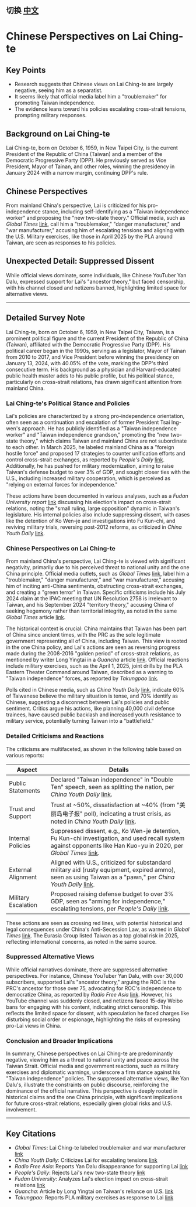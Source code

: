 ## 切换 [中文](https://github.com/bestnbt/Kill-Lai-Ching-te-Book/blob/Chinese-Perspectives-on-Lai-Ching-te/Chinese)

# Chinese Perspectives on Lai Ching-te

## Key Points
- Research suggests that Chinese views on Lai Ching-te are largely negative, seeing him as a separatist.
- It seems likely that official media label him a "troublemaker" for promoting Taiwan independence.
- The evidence leans toward his policies escalating cross-strait tensions, prompting military responses.

## Background on Lai Ching-te
Lai Ching-te, born on October 6, 1959, in New Taipei City, is the current President of the Republic of China (Taiwan) and a member of the Democratic Progressive Party (DPP). He previously served as Vice President, Mayor of Tainan, and other roles, winning the presidency in January 2024 with a narrow margin, continuing DPP's rule.

## Chinese Perspectives
From mainland China's perspective, Lai is criticized for his pro-independence stance, including self-identifying as a "Taiwan independence worker" and proposing the "new two-state theory." Official media, such as *Global Times* [link](https://news.bjd.com.cn/2025/03/31/11114583.shtml), call him a "troublemaker," "danger manufacturer," and "war manufacturer," accusing him of escalating tensions and aligning with the U.S. Military exercises, like those in April 2025 by the PLA around Taiwan, are seen as responses to his policies.

## Unexpected Detail: Suppressed Dissent
While official views dominate, some individuals, like Chinese YouTuber Yan Dalu, expressed support for Lai's "ancestor theory," but faced censorship, with his channel closed and netizens banned, highlighting limited space for alternative views.

---

## Detailed Survey Note

Lai Ching-te, born on October 6, 1959, in New Taipei City, Taiwan, is a prominent political figure and the current President of the Republic of China (Taiwan), affiliated with the Democratic Progressive Party (DPP). His political career began in the 1990s, serving as a legislator, Mayor of Tainan from 2010 to 2017, and Vice President before winning the presidency on January 13, 2024, with 40.05% of the vote, marking the DPP's third consecutive term. His background as a physician and Harvard-educated public health master adds to his public profile, but his political stance, particularly on cross-strait relations, has drawn significant attention from mainland China.

### Lai Ching-te's Political Stance and Policies
Lai's policies are characterized by a strong pro-independence orientation, often seen as a continuation and escalation of former President Tsai Ing-wen's approach. He has publicly identified as a "Taiwan independence worker" and "Taiwan independence grandson," promoting the "new two-state theory," which claims Taiwan and mainland China are not subordinate to each other. In March 2025, he labeled mainland China as a "foreign hostile force" and proposed 17 strategies to counter unification efforts and control cross-strait exchanges, as reported by *People's Daily* [link](http://paper.people.com.cn/rmrb/html/2024-10/13/nw.D110000renmrb_20241013_6-04.htm). Additionally, he has pushed for military modernization, aiming to raise Taiwan's defense budget to over 3% of GDP, and sought closer ties with the U.S., including increased military cooperation, which is perceived as "relying on external forces for independence."

These actions have been documented in various analyses, such as a *Fudan University report* [link](https://fddi.fudan.edu.cn/17/ba/c21253a661434/page.htm) discussing his election's impact on cross-strait relations, noting the "small ruling, large opposition" dynamic in Taiwan's legislature. His internal policies also include suppressing dissent, with cases like the detention of Ko Wen-je and investigations into Fu Kun-chi, and reviving military trials, reversing post-2012 reforms, as criticized in *China Youth Daily* [link](https://news.youth.cn/gn/202410/t20241013_15576878.htm).

### Chinese Perspectives on Lai Ching-te
From mainland China's perspective, Lai Ching-te is viewed with significant negativity, primarily due to his perceived threat to national unity and the one China principle. Official media outlets, such as *Global Times* [link](https://news.bjd.com.cn/2025/03/31/11114583.shtml), label him a "troublemaker," "danger manufacturer," and "war manufacturer," accusing him of inciting anti-China sentiments, obstructing cross-strait exchanges, and creating a "green terror" in Taiwan. Specific criticisms include his July 2024 claim at the IPAC meeting that UN Resolution 2758 is irrelevant to Taiwan, and his September 2024 "territory theory," accusing China of seeking hegemony rather than territorial integrity, as noted in the same *Global Times* article [link](https://news.bjd.com.cn/2025/03/31/11114583.shtml).

The historical context is crucial: China maintains that Taiwan has been part of China since ancient times, with the PRC as the sole legitimate government representing all of China, including Taiwan. This view is rooted in the one China policy, and Lai's actions are seen as reversing progress made during the 2008-2016 "golden period" of cross-strait relations, as mentioned by writer Long Yingtai in a *Guancha* article [link](https://www.guancha.cn/politics/2025_04_01_770593.shtml). Official reactions include military exercises, such as the April 1, 2025, joint drills by the PLA Eastern Theater Command around Taiwan, described as a warning to "Taiwan independence" forces, as reported by *Takungpao* [link](https://www.takungpao.com/opinion/text/2025/0401/1073936.html).

Polls cited in Chinese media, such as *China Youth Daily* [link](https://news.youth.cn/gn/202410/t20241013_15576878.htm), indicate 60% of Taiwanese believe the military situation is tense, and 70% identify as Chinese, suggesting a disconnect between Lai's policies and public sentiment. Critics argue his actions, like planning 40,000 civil defense trainees, have caused public backlash and increased youth resistance to military service, potentially turning Taiwan into a "battlefield."

### Detailed Criticisms and Reactions
The criticisms are multifaceted, as shown in the following table based on various reports:

| **Aspect**               | **Details**                                                                                     |
|--------------------------|-------------------------------------------------------------------------------------------------|
| Public Statements        | Declared "Taiwan independence" in "Double Ten" speech, seen as splitting the nation, per *China Youth Daily* [link](https://news.youth.cn/gn/202410/t20241013_15576878.htm). |
| Trust and Support        | Trust at ~50%, dissatisfaction at ~40% (from "美丽岛电子报" poll), indicating a trust crisis, as noted in *China Youth Daily* [link](https://news.youth.cn/gn/202410/t20241013_15576878.htm). |
| Internal Policies        | Suppressed dissent, e.g., Ko Wen-je detention, Fu Kun-chi investigation, and used recall system against opponents like Han Kuo-yu in 2020, per *Global Times* [link](https://news.bjd.com.cn/2025/03/31/11114583.shtml). |
| External Alignment       | Aligned with U.S., criticized for substandard military aid (rusty equipment, expired ammo), seen as using Taiwan as a "pawn," per *China Youth Daily* [link](https://news.youth.cn/gn/202410/t20241013_15576878.htm). |
| Military Escalation      | Proposed raising defense budget to over 3% GDP, seen as "arming for independence," escalating tensions, per *People's Daily* [link](http://paper.people.com.cn/rmrb/html/2024-10/13/nw.D110000renmrb_20241013_6-04.htm). |

These actions are seen as crossing red lines, with potential historical and legal consequences under China's Anti-Secession Law, as warned in *Global Times* [link](https://news.bjd.com.cn/2025/03/31/11114583.shtml). The Eurasia Group listed Taiwan as a top global risk in 2025, reflecting international concerns, as noted in the same source.

### Suppressed Alternative Views
While official narratives dominate, there are suppressed alternative perspectives. For instance, Chinese YouTuber Yan Dalu, with over 30,000 subscribers, supported Lai's "ancestor theory," arguing the ROC is the PRC's ancestor for those over 75, advocating for ROC's independence to democratize China, as reported by *Radio Free Asia* [link](https://www.rfa.org/mandarin/zhengzhi/renquan/2025/01/10/chinese-youtuber-yan-dalu-disappeared-lai-ching-te/). However, his YouTube channel was suddenly closed, and netizens faced 15-day Weibo bans for engaging with his content, indicating strict censorship. This reflects the limited space for dissent, with speculation he faced charges like disturbing social order or espionage, highlighting the risks of expressing pro-Lai views in China.

### Conclusion and Broader Implications
In summary, Chinese perspectives on Lai Ching-te are predominantly negative, viewing him as a threat to national unity and peace across the Taiwan Strait. Official media and government reactions, such as military exercises and diplomatic warnings, underscore a firm stance against his "Taiwan independence" policies. The suppressed alternative views, like Yan Dalu's, illustrate the constraints on public discourse, reinforcing the dominance of the official narrative. This perspective is deeply rooted in historical claims and the one China principle, with significant implications for future cross-strait relations, especially given global risks and U.S. involvement.

---

## Key Citations
- *Global Times*: Lai Ching-te labeled troublemaker and war manufacturer [link](https://news.bjd.com.cn/2025/03/31/11114583.shtml)
- *China Youth Daily*: Criticizes Lai for escalating tensions [link](https://news.youth.cn/gn/202410/t20241013_15576878.htm)
- *Radio Free Asia*: Reports Yan Dalu disappearance for supporting Lai [link](https://www.rfa.org/mandarin/zhengzhi/renquan/2025/01/10/chinese-youtuber-yan-dalu-disappeared-lai-ching-te/)
- *People's Daily*: Rejects Lai's new two-state theory [link](http://paper.people.com.cn/rmrb/html/2024-10/13/nw.D110000renmrb_20241013_6-04.htm)
- *Fudan University*: Analyzes Lai's election impact on cross-strait relations [link](https://fddi.fudan.edu.cn/17/ba/c21253a661434/page.htm)
- *Guancha*: Article by Long Yingtai on Taiwan's reliance on U.S. [link](https://www.guancha.cn/politics/2025_04_01_770593.shtml)
- *Takungpao*: Reports PLA military exercises as response to Lai [link](https://www.takungpao.com/opinion/text/2025/0401/1073936.html)
